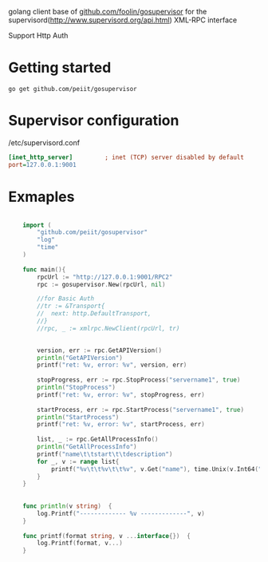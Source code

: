 golang client base of [github.com/foolin/gosupervisor](https://github.com/foolin/gosupervisor) for the supervisord(http://www.supervisord.org/api.html) XML-RPC interface

Support Http Auth 

# Getting started

    go get github.com/peiit/gosupervisor

# Supervisor configuration
/etc/supervisord.conf
```ini
[inet_http_server]         ; inet (TCP) server disabled by default
port=127.0.0.1:9001
```

# Exmaples

```go

    import (
        "github.com/peiit/gosupervisor"
        "log"
        "time"
    )
    
    func main(){
        rpcUrl := "http://127.0.0.1:9001/RPC2"
        rpc := gosupervisor.New(rpcUrl, nil)

        //for Basic Auth
        //tr := &Transport{
        //	next: http.DefaultTransport,
        //}
        //rpc, _ := xmlrpc.NewClient(rpcUrl, tr)

    
        version, err := rpc.GetAPIVersion()
        println("GetAPIVersion")
        printf("ret: %v, error: %v", version, err)
    
        stopProgress, err := rpc.StopProcess("servername1", true)
        println("StopProcess")
        printf("ret: %v, error: %v", stopProgress, err)
    
        startProcess, err := rpc.StartProcess("servername1", true)
        println("StartProcess")
        printf("ret: %v, error: %v", startProcess, err)
    
        list, _ := rpc.GetAllProcessInfo()
        println("GetAllProcessInfo")
        printf("name\t\tstart\t\tdescription")
        for _, v := range list{
            printf("%v\t\t%v\t\t%v", v.Get("name"), time.Unix(v.Int64("start", 0), 0), v.Get("description"))
        }
    }
    
    
    func println(v string)  {
        log.Printf("------------- %v -------------", v)
    }
    
    func printf(format string, v ...interface{})  {
        log.Printf(format, v...)
    }

```